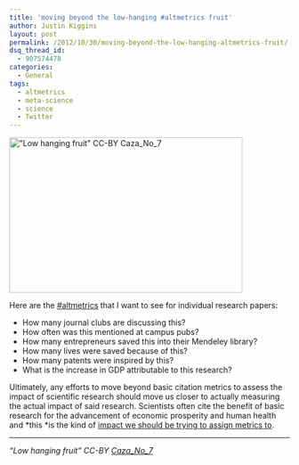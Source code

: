 ```yaml
---
title: 'moving beyond the low-hanging #altmetrics fruit'
author: Justin Kiggins
layout: post
permalink: /2012/10/30/moving-beyond-the-low-hanging-altmetrics-fruit/
dsq_thread_id:
  - 907574478
categories:
  - General
tags:
  - altmetrics
  - meta-science
  - science
  - Twitter
---
```

<img class="wp-image-358 alignright" alt="&quot;Low hanging fruit&quot; CC-BY Caza_No_7" src="http://blog.justinkiggins.com/wp-content/uploads/2012/10/low_hanging_fruit-by-Caza_No_7-524x349.jpg" width="419" height="279" />

Here are the [#altmetrics][1] that I want to see for individual research papers:

*   How many journal clubs are discussing this?
*   How often was this mentioned at campus pubs?
*   How many entrepreneurs saved this into their Mendeley library?
*   How many lives were saved because of this?
*   How many patents were inspired by this?
*   What is the increase in GDP attributable to this research?

Ultimately, any efforts to move beyond basic citation metrics to assess the impact of scientific research should move us closer to actually measuring the actual impact of said research. Scientists often cite the benefit of basic research for the advancement of economic prosperity and human health and *this *is the kind of [impact we should be trying to assign metrics to][2].

* * *

*&#8220;Low hanging fruit&#8221; CC-BY [Caza\_No\_7][3]*

 [1]: http://altmetrics.org/manifesto/
 [2]: http://blogs.library.duke.edu/scholcomm/2012/10/26/is-the-web-just-a-faster-horse/
 [3]: http://www.flickr.com/photos/iancarroll/4856006353/